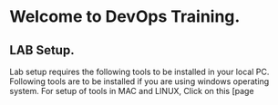 # Welcome to DevOps Training.

## LAB Setup.
Lab setup requires the following tools to be installed in your local PC. 
Following tools are to be installed if you are using windows operating system. For setup of tools in MAC and LINUX, Click on this [page